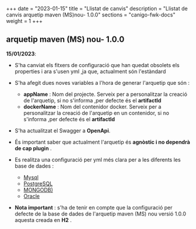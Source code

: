 +++
date        = "2023-01-15"
title       = "Llistat de canvis"
description = "Llistat de canvis arquetip maven (MS)nou- 1.0.0"
sections    = "canigo-fwk-docs"
weight		= 1
+++

## arquetip maven (MS) nou- 1.0.0

**15/01/2023**:

- S'ha canviat els fitxers de configuració que han quedat obsolets els properties i ara s'usen yml ,ja que, actualment 
  són l'estàndard
- S'ha afegit dues noves variables a l'hora de generar l'arquetip que són :

  - **appName** :    Nom del projecte.
                     Serveix per a personalitzar la creació de l'arquetip, si no s'informa ,per defecte és el **artifactId**
  - **dockerName** : Nom del contenidor docker.
                     Serveix per a personalitzar la creació de l'arquetip en un contenidor, si no s'informa ,per defecte 
                     és el **artifactId**
- S'ha actualitzat el Swagger a **OpenApi**.
- És important saber que actualment l'arquetip és **agnòstic i no dependrà de cap plugin** .
- Es realitza una configuració per yml més clara per a les diferents les base de dades :
  - [Mysql](/howtos/2023-01-15-Guia-per-a-utilitzar-MYSQL-en-un-projecte/)
  - [PostgreSQL](/howtos/2023-01-15-Guia-per-a-utilitzar-POSTGRESQL-en-un-projecte/)
  - [MONGODB)](/howtos/2023-01-15-Guia-per-a-utilitzar-MONGODB-en-un-projecte/)
  - [Oracle](/howtos/2023-01-15-Guia-per-a-utilitzar-ORACLE-en-un-projecte/)
- **Nota important** : s'ha de tenir en compte que la configuració per defecte de la base de dades de l'arquetip maven (MS) 
  nou versió 1.0.0 aquesta creada en **H2** .
